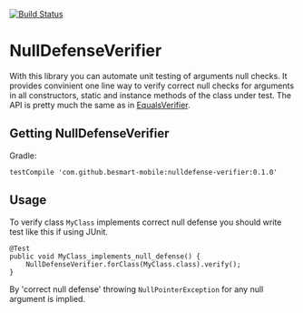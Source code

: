 [![Build Status](https://travis-ci.org/besmart-mobile/nulldefense-verifier.svg?branch=master)](https://travis-ci.org/besmart-mobile/nulldefense-verifier)
# NullDefenseVerifier
With this library you can automate unit testing of arguments null checks.
It provides convinient one line way to verify correct null checks for arguments in all constructors, static and instance methods of the class under test.
The API is pretty much the same as in [EqualsVerifier](http://jqno.nl/equalsverifier/).

## Getting NullDefenseVerifier
Gradle:
```
testCompile 'com.github.besmart-mobile:nulldefense-verifier:0.1.0'
```

## Usage
To verify class ```MyClass``` implements correct null defense you should write test like this if using JUnit.
```
@Test
public void MyClass_implements_null_defense() {
    NullDefenseVerifier.forClass(MyClass.class).verify();
}
```

By 'correct null defense' throwing ```NullPointerException``` for any null argument is implied.
